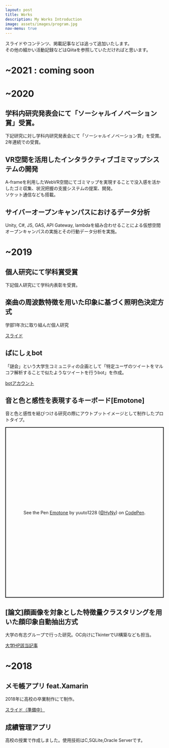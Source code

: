```yaml
---
layout: post
title: Works
description: My Works Introduction
image: assets/images/program.jpg
nav-menu: true
---
```

<!-- Global site tag (gtag.js) - Google Analytics -->
<script async src="https://www.googletagmanager.com/gtag/js?id=UA-168643865-1"></script>
<script>
  window.dataLayer = window.dataLayer || [];
  function gtag(){dataLayer.push(arguments);}
  gtag('js', new Date());

  gtag('config', 'UA-168643865-1');
</script>


<p>スライドやコンテンツ、掲載記事などは追って追加いたします。<br>その他の細かい活動記録などはQiitaを参照していただければと思います。</p>

<h1>~2021 : coming soon</h1>

<h1>~2020</h1>

<div>
  <h2>学科内研究発表会にて「ソーシャルイノベーション賞」受賞。</h2>
  <p>下記研究に対し学科内研究発表会にて「ソーシャルイノベーション賞」を受賞。<br>2年連続での受賞。</p>

<div>
  <h2>VR空間を活用したインタラクティブゴミマップシステムの開発</h2>
  <p>A-frameを利用したWebVR空間にてゴミマップを実現することで没入感を活かしたゴミ収集、状況把握の支援システムの提案、開発。<br>ソケット通信なども搭載。</p>

<div>
  <h2>サイバーオープンキャンパスにおけるデータ分析</h2>
  <p>Unity, C#, JS, GAS, API Gateway, lambdaを組み合わせることによる仮想空間オープンキャンパスの実施とその行動データ分析を実施。</p>  
</div>

<h1>~2019</h1>
<div>
  <h2>個人研究にて学科賞受賞</h2>
  <p>下記個人研究にて学科内表彰を受賞。</p>  
</div>

<div>
  <h2>楽曲の周波数特徴を用いた印象に基づく照明色決定方式</h2>
  <p>学部1年次に取り組んだ個人研究</p>
  <a href="https://www.slideshare.net/secret/Hh4yXsTr26OZK9">スライド</a>
  <br>
</div>

<div>
  <h2>ばにしぇbot</h2>
  <p>「謎会」という大学生コミュニティの企画として「特定ユーザのツイートをマルコフ解析することで似たようなツイートを行うbot」を作成。</p>
  <a href="https://twitter.com/sexy_vani_vani">botアカウント</a>
  <br>
</div>

<div>
  <h2 id="emonote">音と色と感性を表現するキーボード[Emotone]</h2>
  <p>音と色と感性を結びつける研究の際にアウトプットイメージとして制作したプロトタイプ。</p>
<p class="codepen" data-height="542" data-theme-id="light" data-default-tab="result" data-user="HyNy" data-slug-hash="vYBeNjd" style="height: 542px; box-sizing: border-box; display: flex; align-items: center; justify-content: center; border: 2px solid; margin: 1em 0; padding: 1em;" data-pen-title="Emotone">
  <span>See the Pen <a href="https://codepen.io/HyNy/pen/vYBeNjd">
  Emotone</a> by yuuto1228 (<a href="https://codepen.io/HyNy">@HyNy</a>)
  on <a href="https://codepen.io">CodePen</a>.</span>
</p>
<script async src="https://static.codepen.io/assets/embed/ei.js"></script>
</div>

<div>
  <h2>[論文]顔画像を対象とした特徴量クラスタリングを用いた顔印象自動抽出方式</h2>
  <p>大学の有志グループで行った研究。OC向けにTkinterでUI構築なども担当。</p>
  <a href="https://www.musashino-u.ac.jp/news/20200326-03.html">大学HP該当記事</a>
  <br>
</div>

<h1>~2018</h1>
<div>
  <h2>メモ帳アプリ feat.Xamarin</h2>
  <p>2018年に高校の卒業制作にて制作。</p>
  <a href="">スライド（準備中）</a>
  <br>
</div>

<div>
  <h2>成績管理アプリ</h2>
  <p>高校の授業で作成しました。使用技術はC,SQLite,Oracle Serverです。</p>
  <br>
</div>
  
